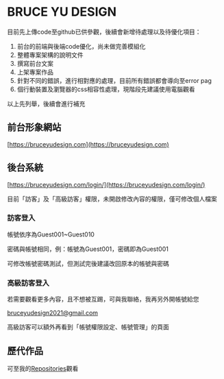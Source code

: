 # BRUCE YU DESIGN

目前先上傳code至github已供參觀，後續會新增待處理以及待優化項目：

1. 前台的前端與後端code優化，尚未做完善模組化
2. 整體專案架構的說明文件
3. 撰寫前台文案
4. 上架專案作品
5. 針對不同的錯誤，進行相對應的處理，目前所有錯誤都會導向至error pag
6. 個行動裝置及瀏覽器的css相容性處理，現階段先建議使用電腦觀看

以上先列舉，後續會進行補充

## 前台形象網站
[https://bruceyudesign.com](https://bruceyudesign.com)


## 後台系統
[https://bruceyudesign.com/login/](https://bruceyudesign.com/login/)

目前「訪客」及「高級訪客」權限，未開啟修改內容的權限，僅可修改個人檔案

### 訪客登入
帳號依序為Guest001~Guest010

密碼與帳號相同，例：帳號為Guest001，密碼即為Guest001

可修改帳號密碼測試，但測試完後建議改回原本的帳號與密碼

### 高級訪客登入
若需要觀看更多內容，且不想被互踢，可與我聯絡，我再另外開帳號給您

[bruceyudesign2021@gmail.com](bruceyudesign2021@gmail.com)

高級訪客可以額外再看到「帳號權限設定、帳號管理」的頁面

## 歷代作品
可至我的[Repositories](https://github.com/BruceYuDesign?tab=repositories)觀看